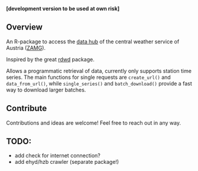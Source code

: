 **[development version to be used at own risk]**

## Overview

An R-package to access the [data hub](https://data.hub.zamg.ac.at/) of the central weather service of Austria ([ZAMG](https://www.zamg.ac.at/)).

Inspired by the great [rdwd](https://github.com/brry/rdwd) package.

Allows a programmatic retrieval of data, currently only supports station time series. The main functions for single requests are `create_url()` and `data_from_url()`, while `single_series()` and `batch_download()` provide a fast way to download larger batches.


## Contribute

Contributions and ideas are welcome! Feel free to reach out in any way.


## TODO:
- add check for internet connection?
- add ehyd/hzb crawler (separate package!)
